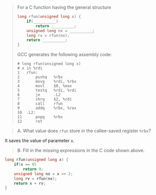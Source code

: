 > For a C function having the general structure
> ```C
> long rfun(unsigned long x) {
>     if(__________)
>         return __________;
>     unsigned long nx = __________;
>     long rv = rfun(nx);
>     return __________;
> }
> ```
> GCC generates the following assembly code:
> ```Assembly
> # long rfun(unsigned long x)
> # x in %rdi
> 1   rfun:
> 2       pushq   %rbx
> 3       movq    %rdi, %rbx
> 4       movl    $0, %eax
> 5       testq   %rdi, %rdi
> 6       je      .L2
> 7       shrq    $2, %rdi
> 8       call    rfun
> 9       addq    %rbx, %rax
> 10  .L2:
> 11      popq    %rbx
> 12      ret
> ```

> A. What value does `rfun` store in the callee-saved register `%rbx`?

It saves the value of parameter `x`.

> B. Fill in the missing expressions in the C code shown above.
```C
long rfun(unsigned long x) {
    if(x == 0)
        return 0;
    unsigned long nx = x >> 2;
    long rv = rfun(nx);
    return x + rv;
}
```
